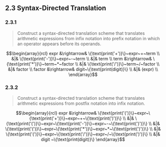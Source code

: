 ## 2.3 Syntax-Directed Translation

### 2.3.1

> Construct a syntax-directed translation scheme that translates arithmetic expressions from infix notation into prefix notation in which an operator appears before its operands.

$$\begin{array}{rcl}
expr &\rightarrow& \{\text{print('+')}\}~expr~+~term \\
&|& \{\text{print('-')}\}~expr~-~term \\
&|& term \\
term &\rightarrow& \{\text{print('*')}\}~term~*~factor \\
&|& \{\text{print('/')}\}~term~/~factor \\
&|& factor \\
factor &\rightarrow& digit~\{\text{print(digit)}\} \\
&|& (expr) \\
\end{array}$$

### 2.3.2

> Construct a syntax-directed translation scheme that translates arithmetic expressions from postfix notation into infix notation.

$$\begin{array}{rcl}
expr &\rightarrow& \{\text{print('(')}\}~expr~\{\text{print('+')}\}~expr~+~\{\text{print(')')}\} \\
&|& \{\text{print('(')}\}~expr~\{\text{print('-')}\}~expr~-~\{\text{print(')')}\} \\
&|& \{\text{print('(')}\}~expr~\{\text{print('*')}\}~expr~*~\{\text{print(')')}\} \\
&|& \{\text{print('(')}\}~expr~\{\text{print('/')}\}~expr~/~\{\text{print(')')}\} \\
&|& digit ~\{\text{print(digit)}\} 
\end{array}$$


